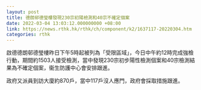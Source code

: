 ```yaml
---
layout: post
title: 德朗邨德瑩樓發現230宗初陽檢測和40宗不確定個案
date: 2022-03-04 13:03:12.000000000 +08:00
link: https://news.rthk.hk/rthk/ch/component/k2/1637117-20220304.htm
categories: rthk
---
```


啟德德朗邨德瑩樓昨日下午5時起被列為「受限區域」，今日中午約12時完成強檢行動，期間約1503人接受檢測，當中發現230宗初步陽性檢測個案和40宗檢測結果為不確定個案，衞生防護中心會安排跟進。

政府又派員到訪大廈約870戶，當中117戶沒人應門，政府會採取措施跟進。
